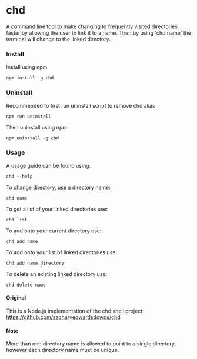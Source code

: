 # chd

A command line tool to make changing to frequently visited directories faster by allowing the user to link it to a name.
Then by using 'chd name' the terminal will change to the linked directory.

### Install

Install using npm

`npm install -g chd`

### Uninstall

Recommended to first run uninstall script to remove chd alias

`npm run uninstall`

Then uninstall using npm

`npm uninstall -g chd`

### Usage

A usage guide can be found using:

`chd --help`

To change directory, use a directory name:

`chd name`

To get a list of your linked directories use:

`chd list`

To add onto your current directory use:

`chd add name`

To add onto your list of linked directories use:

`chd add name directory`

To delete an existing linked directory use:

`chd delete name`

#### Original

This is a Node.js implementation of the chd shell project: https://github.com/zacharyedwardsdowns/chd

#### Note

More than one directory name is allowed to point to a single directory, however each directory name must be unique.
